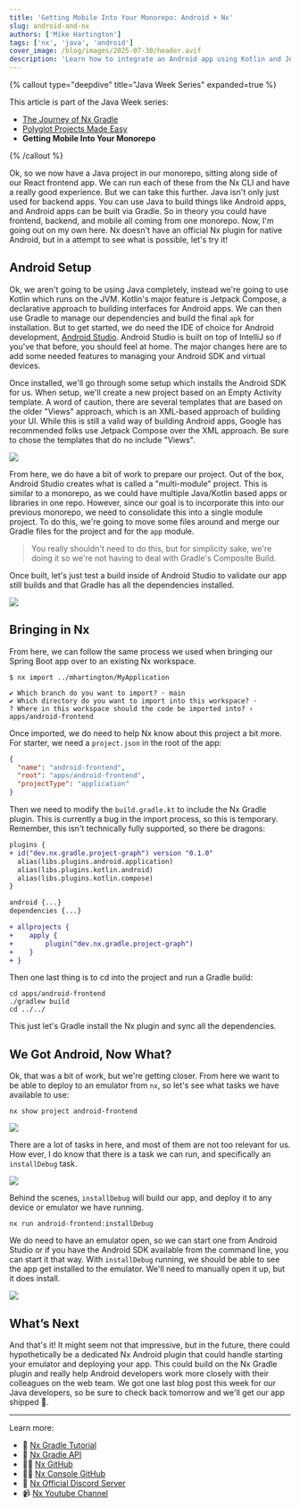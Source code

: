 ```yaml
---
title: 'Getting Mobile Into Your Monorepo: Android + Nx'
slug: android-and-nx
authors: ['Mike Hartington']
tags: ['nx', 'java', 'android']
cover_image: /blog/images/2025-07-30/header.avif
description: 'Learn how to integrate an Android app using Kotlin and Jetpack Compose into an Nx monorepo, enabling full-stack builds and emulator deployment—all from the Nx CLI.'
---
```


{% callout type="deepdive" title="Java Week Series" expanded=true %}

This article is part of the Java Week series:

- [The Journey of Nx Gradle](/blog/journey-of-nx-gradle)
- [Polyglot Projects Made Easy](/blog/spring-boot-with-nx)
- **Getting Mobile Into Your Monorepo**

{% /callout %}

Ok, so we now have a Java project in our monorepo, sitting along side of our React frontend app. We can run each of these from the Nx CLI and have a really good experience. But we can take this further. Java isn't only just used for backend apps. You can use Java to build things like Android apps, and Android apps can be built via Gradle. So in theory you could have frontend, backend, and mobile all coming from one monorepo. Now, I'm going out on my own here. Nx doesn't have an official Nx plugin for native Android, but in a attempt to see what is possible, let's try it!

## Android Setup

Ok, we aren't going to be using Java completely, instead we're going to use Kotlin which runs on the JVM. Kotlin's major feature is Jetpack Compose, a declarative approach to building interfaces for Android apps. We can then use Gradle to manage our dependencies and build the final `apk` for installation. But to get started, we do need the IDE of choice for Android development, [Android Studio](https://developer.android.com/studio). Android Studio is built on top of IntelliJ so if you've that before, you should feel at home. The major changes here are to add some needed features to managing your Android SDK and virtual devices.

Once installed, we'll go through some setup which installs the Android SDK for us. When setup, we'll create a new project based on an Empty Activity template. A word of caution, there are several templates that are based on the older "Views" approach, which is an XML-based approach of building your UI. While this is still a valid way of building Android apps, Google has recommended folks use Jetpack Compose over the XML approach. Be sure to chose the templates that do no include "Views".

![](/blog/images/2025-07-30/template-picker.png)

From here, we do have a bit of work to prepare our project. Out of the box, Android Studio creates what is called a "multi-module" project. This is similar to a monorepo, as we could have multiple Java/Kotlin based apps or libraries in one repo. However, since our goal is to incorporate this into our previous monorepo, we need to consolidate this into a single module project. To do this, we're going to move some files around and merge our Gradle files for the project and for the `app` module.

> You really shouldn't need to do this, but for simplicity sake, we're doing it so we're not having to deal with Gradle's Composite Build.

Once built, let's just test a build inside of Android Studio to validate our app still builds and that Gradle has all the dependencies installed.

![](/blog/images/2025-07-30/android-studio.png)

## Bringing in Nx

From here, we can follow the same process we used when bringing our Spring Boot app over to an existing Nx workspace.

```shell
$ nx import ../mhartington/MyApplication

✔ Which branch do you want to import? · main
✔ Which directory do you want to import into this workspace? ·
? Where in this workspace should the code be imported into? › apps/android-frontend
```

Once imported, we do need to help Nx know about this project a bit more. For starter, we need a `project.json` in the root of the app:

```json {% fileName="project.json" %}
{
  "name": "android-frontend",
  "root": "apps/android-frontend",
  "projectType": "application"
}
```

Then we need to modify the `build.gradle.kt` to include the Nx Gradle plugin. This is currently a bug in the import process, so this is temporary. Remember, this isn't technically fully supported, so there be dragons:

```diff {% fileName="build.gralde.kt" %}
plugins {
+ id("dev.nx.gradle.project-graph") version "0.1.0"
  alias(libs.plugins.android.application)
  alias(libs.plugins.kotlin.android)
  alias(libs.plugins.kotlin.compose)
}

android {...}
dependencies {...}

+ allprojects {
+    apply {
+        plugin("dev.nx.gradle.project-graph")
+    }
+ }
```

Then one last thing is to cd into the project and run a Gradle build:

```shell
cd apps/android-frontend
./gradlew build
cd ../../

```

This just let's Gradle install the Nx plugin and sync all the dependencies.

## We Got Android, Now What?

Ok, that was a bit of work, but we're getting closer. From here we want to be able to deploy to an emulator from `nx`, so let's see what tasks we have available to use:

```shell
nx show project android-frontend
```

![](/blog/images/2025-07-30/android-tasks.png)

There are a lot of tasks in here, and most of them are not too relevant for us. How ever, I do know that there is a task we can run, and specifically an `installDebug` task.

![](/blog/images/2025-07-30/android-installdebug.png)

Behind the scenes, `installDebug` will build our app, and deploy it to any device or emulator we have running.

```shell
nx run android-frontend:installDebug
```

We do need to have an emulator open, so we can start one from Android Studio or if you have the Android SDK available from the command line, you can start it that way. With `installDebug` running, we should be able to see the app get installed to the emulator. We'll need to manually open it up, but it does install.

![](/blog/images/2025-07-30/nx-android.png)

## What’s Next

And that's it! It might seem not that impressive, but in the future, there could hypothetically be a dedicated Nx Android plugin that could handle starting your emulator and deploying your app. This could build on the Nx Gradle plugin and really help Android developers work more closely with their colleagues on the web team. We got one last blog post this week for our Java developers, so be sure to check back tomorrow and we'll get our app shipped 🚀.

---

Learn more:

- 🌌 [Nx Gradle Tutorial](/getting-started/tutorials/gradle-tutorial)
- 📖 [Nx Gradle API](/technologies/java/api)
- 👩‍💻 [Nx GitHub](https://github.com/nrwl/nx)
- 👩‍💻 [Nx Console GitHub](https://github.com/nrwl/nx-console)
- 💬 [Nx Official Discord Server](https://go.nx.dev/community)
- 📹 [Nx Youtube Channel](https://www.youtube.com/@nxdevtools)
